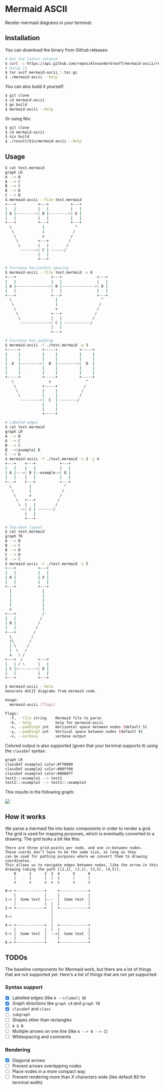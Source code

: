 # Mermaid ASCII

Render mermaid diagrams in your terminal:

## Installation

You can download the binary from Github releases:

```bash
# Get the latest release
$ curl -s https://api.github.com/repos/AlexanderGrooff/mermaid-ascii/releases/latest | grep "browser_download_url.*mermaid-ascii" | grep "$(uname)_$(uname -m)" | cut -d: -f2,3 | tr -d \" | wget -qi -
# Unzip it
$ tar xvzf mermaid-ascii_*.tar.gz
$ ./mermaid-ascii --help
```

You can also build it yourself:

```bash
$ git clone
$ cd mermaid-ascii
$ go build
$ mermaid-ascii --help
```

Or using Nix:
```bash
$ git clone
$ cd mermaid-ascii
$ nix build
$ ./result/bin/mermaid-ascii --help
```

## Usage
```bash
$ cat test.mermaid
graph LR
A --> B
A --> C
B --> C
B --> D
C --> D
$ mermaid-ascii --file test.mermaid
+---+          +---+          +---+
|   |          |   |          |   |
| A |--------->| B |--------->| D |
|   |          |   |          |   |
+---+          +---+          +---+
  \              |              ^
   \             |             /
    \            v            /
     \         +---+         /
      \        |   |        /
       ------->| C | ------/
               |   |
               +---+

# Increase horizontal spacing
$ mermaid-ascii --file test.mermaid -x 8
+---+                +---+                +---+
|   |                |   |                |   |
| A |--------------->| B |--------------->| D |
|   |                |   |                |   |
+---+                +---+                +---+
  \                    |                    ^
   \                   |                   /
    \                  v                  /
     \               +---+               /
      \              |   |              /
       ------------->| C | ------------/
                     |   |
                     +---+

# Increase box padding
$ mermaid-ascii -f ./test.mermaid -p 3
+-----+          +-----+          +-----+
|     |          |     |          |     |
|     |          |     |          |     |
|  A  |--------->|  B  |--------->|  D  |
|     |          |     |          |     |
|     |          |     |          |     |
+-----+          +-----+          +-----+
   \                v                ^
    \            +-----+            /
     \           |     |           /
      \          |     |          /
       --------->|  C  | --------/
                 |     |
                 |     |
                 +-----+

# Labeled edges
$ cat test.mermaid
graph LR
A --> B
A --> C
B --> C
B -->|example| D
C --> D
$ mermaid-ascii -f ./test.mermaid -x 2 -y 4
+---+    +---+           +---+
|   |    |   |           |   |
| A |--->| B |--example->| D |
|   |    |   |           |   |
+---+    +---+           +---+
  \        |               ^
   \       |              /
    \      v             /
     \   +---+          /
      \  |   |         /
       ->| C | -------/
         |   |
         +---+

# Top-down layout
$ cat test.mermaid
graph TD
A --> B
B --> C
B --> D
C --> D
X --> C
$ mermaid-ascii -f ./test.mermaid -y 5
+---+          +---+
|   |          |   |
| A |          | X |
|   |          |   |
+---+          +---+
  |              |
  |              |
  |              |
  |              |
  v              |
+---+            /
|   |           /
| B |          /
|   |         /
+---+        /
  \         /
  |\       /
  | \     /
  |  \   /
  v   \ /
+---+  /       +---+
|   | / \      |   |
| C |<-------->| D |
|   |          |   |
+---+          +---+

$ mermaid-ascii --help
Generate ASCII diagrams from mermaid code.

Usage:
  mermaid-ascii [flags]

Flags:
  -f, --file string    Mermaid file to parse
  -h, --help           help for mermaid-ascii
  -x, --paddingX int   Horizontal space between nodes (default 5)
  -y, --paddingY int   Vertical space between nodes (default 4)
  -v, --verbose        verbose output
```

Colored output is also supported (given that your terminal supports it) using the `classDef` syntax:

```bash
graph LR
classDef example1 color:#ff0000
classDef example2 color:#00ff00
classDef example3 color:#0000ff
test1:::example1 --> test2
test2:::example2 --> test3:::example3
```

This results in the following graph:

![](docs/colored_graph.png)

## How it works

We parse a mermaid file into basic components in order to render a grid. The grid is used for mapping purposes, which is eventually converted to a drawing.
The grid looks a bit like this:

```
There are three grid-points per node, and one in-between nodes.
These coords don't have to be the same size, as long as they
can be used for pathing purposes where we convert them to drawing
coordinates.
This allows us to navigate edges between nodes, like the arrow in this
drawing taking the path [(2,1), (3,1), (3,5), (4,5)].
    0      1      2  3  4      5      6
    |      |      |  |  |      |      |
    v      v      v  v  v      v      v
                                       
0-> +-------------+     +-------------+
    |             |     |             |
1-> |  Some text  |---  |  Some text  |
    |             |  |  |             |
2-> +-------------+  |  +-------------+
                     |                 
3->                  |                 
                     |                 
4-> +-------------+  |  +-------------+
    |             |  |  |             |
5-> |  Some text  |  -->|  Some text  |
    |             |     |             |
6-> +-------------+     +-------------+
```

## TODOs

The baseline components for Mermaid work, but there are a lot of things that are not supported yet. Here's a list of things that are not yet supported:

### Syntax support

- [x] Labelled edges (like `A -->|label| B`)
- [x] Graph directions like `graph LR` and `graph TB`
- [x] `classDef` and `class`
- [ ] `subgraph`
- [ ] Shapes other than rectangles
- [ ] `A & B`
- [ ] Multiple arrows on one line (like `A --> B --> C`)
- [ ] Whitespacing and comments

### Rendering

- [x] Diagonal arrows
- [ ] Prevent arrows overlapping nodes
- [ ] Place nodes in a more compact way
- [ ] Prevent rendering more than X characters wide (like default 80 for terminal width)
